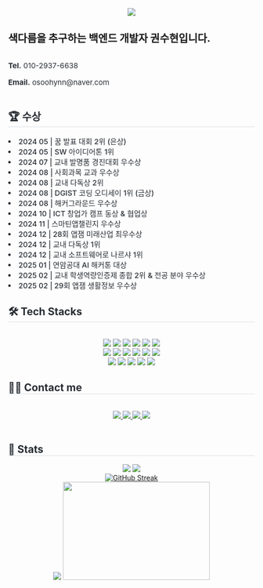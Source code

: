 
<!--
<a href="https://github.com/osoohynn"><img align="center" style="height:180px" src="https://github-readme-stats.vercel.app/api?username=osoohynn&show_icons=true&include_all_commits=true&theme=nord&hide_border=true" alt="권수현's github stats" /></a>

<a href="https://github.com/osoohynn"><img align="center" style="height:180px" src="https://github-readme-stats.vercel.app/api/top-langs/?username=osoohynn&layout=compact&theme=nord&hide_border=true" /></a>
-->

<div align= "center">
    <img src="https://capsule-render.vercel.app/api?type=waving&color=0:a3baff,100:4f4dff&height=180&text=Suhyun's%20GitHub&animation=blink&fontColor=ffffff&fontSize=60" />
</div>
<h2>색다름을 추구하는 백엔드 개발자 권수현입니다.</h2>

<div style="display: flex; align-items: center; justify-content: flex-start; text-align: left; gap: 20px;">
    <div style="font-weight: 400; font-size: 15px; color: #282d33;">
        <p><b>Tel.</b> 010-2937-6638</p>
        <p><b>Email.</b> osoohynn@naver.com</p>
    </div>
</div>
    <h2 style="border-bottom: 1px solid #d8dee4; color: #282d33;">🏆 수상 </h2>  
    <div style="font-weight: 500; font-size: 15px; text-align: left; color: #282d33;"> <li> 2024 05 | 꿈 발표 대회 2위 (은상)</li><li> 2024 05 | SW 아이디어톤 1위</li><li> 2024 07 | 교내 발명품 경진대회 우수상</li><li> 2024 08 | 사회과목 교과 우수상</li><li> 2024 08 | 교내 다독상 2위</li><li> 2024 08 | DGIST 코딩 오디세이 1위 (금상)</li><li> 2024 08 | 해커그라운드 우수상</li><li> 2024 10 | ICT 창업가 캠프 동상 & 협업상</li><li> 2024 11 | 스마틴앱챌린지 우수상</li><li> 2024 12 | 28회 앱잼 미래산업 최우수상</li><li> 2024 12 | 교내 다독상 1위</li><li> 2024 12 | 교내 소프트웨어로 나르샤 1위</li><li> 2025 01 | 연암공대 AI 해커톤 대상</li><li> 2025 02 | 교내 학생역량인증제 종합 2위 & 전공 분야 우수상</li><li> 2025 02 | 29회 앱잼 생활정보 우수상 </div> 
    </div>
    <div style="text-align: left;">
    <h2 style="border-bottom: 1px solid #d8dee4; color: #282d33;"> 🛠️ Tech Stacks </h2> <br> 
    <div  align= "center"> <img src="https://img.shields.io/badge/Java-007396?style=for-the-badge&logo=Java&logoColor=white">
        <img src="https://img.shields.io/badge/Kotlin-7F52FF?style=for-the-badge&logo=kotlin&logoColor=white">
          <img src="https://img.shields.io/badge/Spring-6DB33F?style=for-the-badge&logo=Spring&logoColor=white">
          <img src="https://img.shields.io/badge/Spring Boot-6DB33F?style=for-the-badge&logo=Spring Boot&logoColor=white">
          <img src="https://img.shields.io/badge/Node.js-339933?style=for-the-badge&logo=Node.js&logoColor=white">
          <img src="https://img.shields.io/badge/Express-000000?style=for-the-badge&logo=Express&logoColor=white">
          <br/><img src="https://img.shields.io/badge/Django-092E20?style=for-the-badge&logo=Django&logoColor=white">
          <img src="https://img.shields.io/badge/Amazon AWS-232F3E?style=for-the-badge&logo=Amazon AWS&logoColor=white">
          <img src="https://img.shields.io/badge/FastAPI-009688?style=for-the-badge&logo=FastApi&logoColor=white">
          <img src="https://img.shields.io/badge/Docker-2496ED?style=for-the-badge&logo=Docker&logoColor=white">
          <img src="https://img.shields.io/badge/C-A8B9CC?style=for-the-badge&logo=C&logoColor=white">
          <img src="https://img.shields.io/badge/Javascript-F7DF1E?style=for-the-badge&logo=Javascript&logoColor=white">
          <br/><img src="https://img.shields.io/badge/Linux-FCC624?style=for-the-badge&logo=Linux&logoColor=white">
          <img src="https://img.shields.io/badge/MongoDB-47A248?style=for-the-badge&logo=MongoDB&logoColor=white">
          <img src="https://img.shields.io/badge/MySQL-4479A1?style=for-the-badge&logo=MySQL&logoColor=white">
          <img src="https://img.shields.io/badge/Tensorflow-FF6F00?style=for-the-badge&logo=Tensorflow&logoColor=white">
          <img src="https://img.shields.io/badge/Flask-000000?style=for-the-badge&logo=Flask&logoColor=white">
          <br/></div>
    </div>
    <div style="text-align: left;">
    <h2 style="border-bottom: 1px solid #d8dee4; color: #282d33;"> 🧑‍💻 Contact me </h2> <br> 
    <div align= "center"> <a href=https://www.instagram.com/osoohynn> <img src="https://img.shields.io/badge/Instagram-E4405F?style=for-the-badge&logo=Instagram&logoColor=white&link=https://www.instagram.com/osoohynn"> </a>
         <a href=https://velog.io/@su080915> <img src="https://img.shields.io/badge/Velog-20C997?style=for-the-badge&logo=Velog&logoColor=white&link=https://velog.io/@su080915"> </a>
         <a href=https://osoohynn.notion.site/\> <img src="https://img.shields.io/badge/Notion-000000?style=for-the-badge&logo=Notion&logoColor=white&link=https://osoohynn.notion.site/\"> </a>
        <a href=https://www.linkedin.com/in/osoohynn//\> <img src="https://img.shields.io/badge/LinkedIn-0077B5?style=for-the-badge&logo=LinkedIn&logoColor=white&link=https://www.linkedin.com/in/osoohynn/\"> </a>
          </div>  <br> 
    <div align= "center">  </div> 
    </div>
    <div style="text-align: left;"> 
    <h2 style="border-bottom: 1px solid #d8dee4; color: #282d33;"> 🏅 Stats </h2> <div align= "center"> <img src="https://github-readme-stats.vercel.app/api?username=osoohynn&theme=ambient_gradient&show_icons=true"
         /> <img src="https://github-readme-stats.vercel.app/api/top-langs/?username=osoohynn&layout=compact&theme=transparent"
           /> <a href="https://git.io/streak-stats"><br><img src="https://streak-stats.demolab.com?user=osoohynn" alt="GitHub Streak" /></a><br>
    <img src="http://mazandi.herokuapp.com/api?handle=dgsw1301&theme=warm"/><span> </span> <a href="https://github.com/devxb/gitanimals">
      <img
        src="https://render.gitanimals.org/lines/osoohynn?pet-id=645451270248723827"
        width="300"
        height="200"
      />
    </a>

  

<!--
**osoohynn/osoohynn** is a ✨ _special_ ✨ repository because its `README.md` (this file) appears on your GitHub profile.

Here are some ideas to get you started:

- 🔭 I’m currently working on ...
- 🌱 I’m currently learning ...
- 👯 I’m looking to collaborate on ...
- 🤔 I’m looking for help with ...
- 💬 Ask me about ...
- 📫 How to reach me: ...
- 😄 Pronouns: ...
- ⚡ Fun fact: ...
-->
